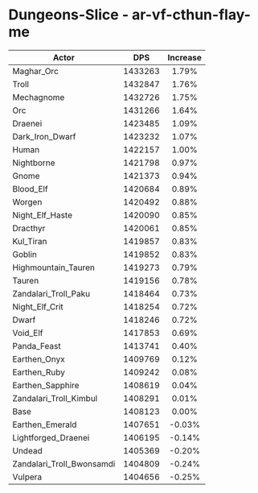 # Dungeons-Slice - ar-vf-cthun-flay-me
| Actor | DPS | Increase |
|---|:---:|:---:|
|Maghar_Orc|1433263|1.79%|
|Troll|1432847|1.76%|
|Mechagnome|1432726|1.75%|
|Orc|1431266|1.64%|
|Draenei|1423485|1.09%|
|Dark_Iron_Dwarf|1423232|1.07%|
|Human|1422157|1.00%|
|Nightborne|1421798|0.97%|
|Gnome|1421373|0.94%|
|Blood_Elf|1420684|0.89%|
|Worgen|1420492|0.88%|
|Night_Elf_Haste|1420090|0.85%|
|Dracthyr|1420061|0.85%|
|Kul_Tiran|1419857|0.83%|
|Goblin|1419852|0.83%|
|Highmountain_Tauren|1419273|0.79%|
|Tauren|1419156|0.78%|
|Zandalari_Troll_Paku|1418464|0.73%|
|Night_Elf_Crit|1418254|0.72%|
|Dwarf|1418246|0.72%|
|Void_Elf|1417853|0.69%|
|Panda_Feast|1413741|0.40%|
|Earthen_Onyx|1409769|0.12%|
|Earthen_Ruby|1409242|0.08%|
|Earthen_Sapphire|1408619|0.04%|
|Zandalari_Troll_Kimbul|1408291|0.01%|
|Base|1408123|0.00%|
|Earthen_Emerald|1407651|-0.03%|
|Lightforged_Draenei|1406195|-0.14%|
|Undead|1405369|-0.20%|
|Zandalari_Troll_Bwonsamdi|1404809|-0.24%|
|Vulpera|1404656|-0.25%|
